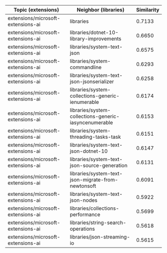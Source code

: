 | Topic (extensions) | Neighbor (libraries) | Similarity |
|-------------|-------------------|------------|
| extensions/microsoft-extensions-ai | libraries | 0.7133 |
| extensions/microsoft-extensions-ai | libraries/dotnet-10-library-improvements | 0.6650 |
| extensions/microsoft-extensions-ai | libraries/system-text-json | 0.6575 |
| extensions/microsoft-extensions-ai | libraries/system-commandline | 0.6293 |
| extensions/microsoft-extensions-ai | libraries/system-text-json-jsonserializer | 0.6258 |
| extensions/microsoft-extensions-ai | libraries/system-collections-generic-ienumerable | 0.6174 |
| extensions/microsoft-extensions-ai | libraries/system-collections-generic-iasyncenumerable | 0.6153 |
| extensions/microsoft-extensions-ai | libraries/system-threading-tasks-task | 0.6151 |
| extensions/microsoft-extensions-ai | libraries/system-text-json-dotnet-10 | 0.6147 |
| extensions/microsoft-extensions-ai | libraries/system-text-json-source-generation | 0.6131 |
| extensions/microsoft-extensions-ai | libraries/system-text-json-migrate-from-newtonsoft | 0.6091 |
| extensions/microsoft-extensions-ai | libraries/system-text-json-nodes | 0.5922 |
| extensions/microsoft-extensions-ai | libraries/collections-performance | 0.5699 |
| extensions/microsoft-extensions-ai | libraries/string-search-operations | 0.5618 |
| extensions/microsoft-extensions-ai | libraries/json-streaming-io | 0.5615 |
